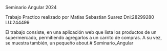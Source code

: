 Seminario Angular 2024

Trabajo Practico realizado por Matias Sebastian Suarez Dni:28299280 LU:244499

El trabajo consiste, en una aplicación web que lista los productos de un supermercado, 
permitiendo agregarlos a un carrito de compras. A su vez, se muestra también, un pequeño about.# Seminario_Angular

